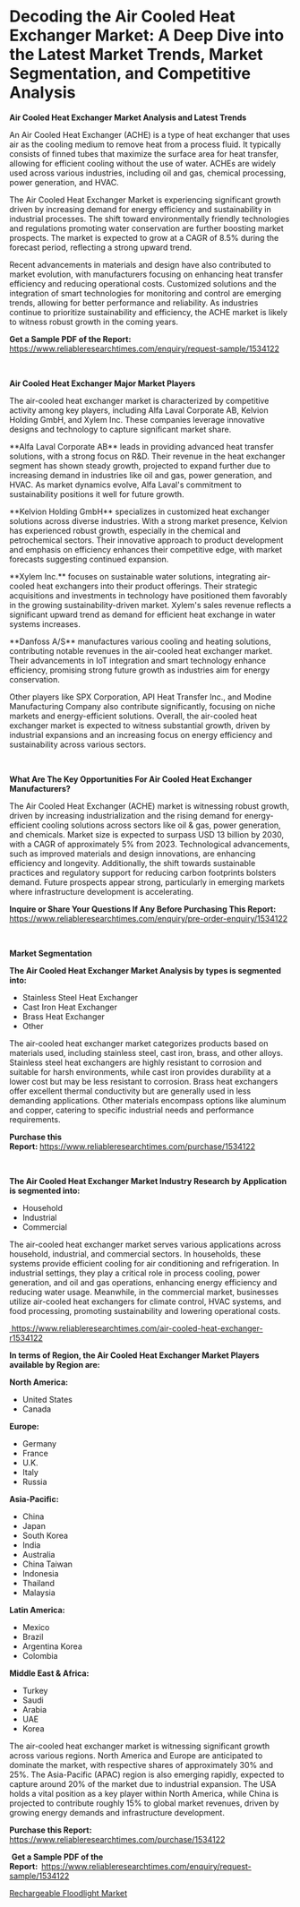 <p><h1>Decoding the Air Cooled Heat Exchanger Market: A Deep Dive into the Latest Market Trends, Market Segmentation, and Competitive Analysis</h1></p><p><strong>Air Cooled Heat Exchanger Market Analysis and Latest Trends</strong></p>
<p><p>An Air Cooled Heat Exchanger (ACHE) is a type of heat exchanger that uses air as the cooling medium to remove heat from a process fluid. It typically consists of finned tubes that maximize the surface area for heat transfer, allowing for efficient cooling without the use of water. ACHEs are widely used across various industries, including oil and gas, chemical processing, power generation, and HVAC.</p><p>The Air Cooled Heat Exchanger Market is experiencing significant growth driven by increasing demand for energy efficiency and sustainability in industrial processes. The shift toward environmentally friendly technologies and regulations promoting water conservation are further boosting market prospects. The market is expected to grow at a CAGR of 8.5% during the forecast period, reflecting a strong upward trend.</p><p>Recent advancements in materials and design have also contributed to market evolution, with manufacturers focusing on enhancing heat transfer efficiency and reducing operational costs. Customized solutions and the integration of smart technologies for monitoring and control are emerging trends, allowing for better performance and reliability. As industries continue to prioritize sustainability and efficiency, the ACHE market is likely to witness robust growth in the coming years.</p></p>
<p><strong>Get a Sample PDF of the Report:&nbsp;</strong> <a href="https://www.reliableresearchtimes.com/enquiry/request-sample/1534122?utm_campaign=2179&utm_medium=2&utm_source=Github&utm_content=ia&utm_term=17022025&utm_id=air-cooled-heat-exchanger">https://www.reliableresearchtimes.com/enquiry/request-sample/1534122</a></p>
<p>&nbsp;</p>
<p><strong>Air Cooled Heat Exchanger Major Market Players</strong></p>
<p><p>The air-cooled heat exchanger market is characterized by competitive activity among key players, including Alfa Laval Corporate AB, Kelvion Holding GmbH, and Xylem Inc. These companies leverage innovative designs and technology to capture significant market share.</p><p>**Alfa Laval Corporate AB** leads in providing advanced heat transfer solutions, with a strong focus on R&D. Their revenue in the heat exchanger segment has shown steady growth, projected to expand further due to increasing demand in industries like oil and gas, power generation, and HVAC. As market dynamics evolve, Alfa Laval's commitment to sustainability positions it well for future growth.</p><p>**Kelvion Holding GmbH** specializes in customized heat exchanger solutions across diverse industries. With a strong market presence, Kelvion has experienced robust growth, especially in the chemical and petrochemical sectors. Their innovative approach to product development and emphasis on efficiency enhances their competitive edge, with market forecasts suggesting continued expansion.</p><p>**Xylem Inc.** focuses on sustainable water solutions, integrating air-cooled heat exchangers into their product offerings. Their strategic acquisitions and investments in technology have positioned them favorably in the growing sustainability-driven market. Xylem's sales revenue reflects a significant upward trend as demand for efficient heat exchange in water systems increases.</p><p>**Danfoss A/S** manufactures various cooling and heating solutions, contributing notable revenues in the air-cooled heat exchanger market. Their advancements in IoT integration and smart technology enhance efficiency, promising strong future growth as industries aim for energy conservation.</p><p>Other players like SPX Corporation, API Heat Transfer Inc., and Modine Manufacturing Company also contribute significantly, focusing on niche markets and energy-efficient solutions. Overall, the air-cooled heat exchanger market is expected to witness substantial growth, driven by industrial expansions and an increasing focus on energy efficiency and sustainability across various sectors.</p></p>
<p>&nbsp;</p>
<p><strong>What Are The Key Opportunities For Air Cooled Heat Exchanger Manufacturers?</strong></p>
<p><p>The Air Cooled Heat Exchanger (ACHE) market is witnessing robust growth, driven by increasing industrialization and the rising demand for energy-efficient cooling solutions across sectors like oil & gas, power generation, and chemicals. Market size is expected to surpass USD 13 billion by 2030, with a CAGR of approximately 5% from 2023. Technological advancements, such as improved materials and design innovations, are enhancing efficiency and longevity. Additionally, the shift towards sustainable practices and regulatory support for reducing carbon footprints bolsters demand. Future prospects appear strong, particularly in emerging markets where infrastructure development is accelerating.</p></p>
<p><strong>Inquire or Share Your Questions If Any Before Purchasing This Report:</strong> <a href="https://www.reliableresearchtimes.com/enquiry/pre-order-enquiry/1534122?utm_campaign=2179&utm_medium=2&utm_source=Github&utm_content=ia&utm_term=17022025&utm_id=air-cooled-heat-exchanger">https://www.reliableresearchtimes.com/enquiry/pre-order-enquiry/1534122</a></p>
<p>&nbsp;</p>
<p><strong>Market Segmentation</strong></p>
<p><strong>The Air Cooled Heat Exchanger Market Analysis by types is segmented into:</strong></p>
<p><ul><li>Stainless Steel Heat Exchanger</li><li>Cast Iron Heat Exchanger</li><li>Brass Heat Exchanger</li><li>Other</li></ul></p>
<p><p>The air-cooled heat exchanger market categorizes products based on materials used, including stainless steel, cast iron, brass, and other alloys. Stainless steel heat exchangers are highly resistant to corrosion and suitable for harsh environments, while cast iron provides durability at a lower cost but may be less resistant to corrosion. Brass heat exchangers offer excellent thermal conductivity but are generally used in less demanding applications. Other materials encompass options like aluminum and copper, catering to specific industrial needs and performance requirements.</p></p>
<p><strong>Purchase this Report:&nbsp;</strong><a href="https://www.reliableresearchtimes.com/purchase/1534122?utm_campaign=2179&utm_medium=2&utm_source=Github&utm_content=ia&utm_term=17022025&utm_id=air-cooled-heat-exchanger">https://www.reliableresearchtimes.com/purchase/1534122</a></p>
<p>&nbsp;</p>
<p><strong>The Air Cooled Heat Exchanger Market Industry Research by Application is segmented into:</strong></p>
<p><ul><li>Household</li><li>Industrial</li><li>Commercial</li></ul></p>
<p><p>The air-cooled heat exchanger market serves various applications across household, industrial, and commercial sectors. In households, these systems provide efficient cooling for air conditioning and refrigeration. In industrial settings, they play a critical role in process cooling, power generation, and oil and gas operations, enhancing energy efficiency and reducing water usage. Meanwhile, in the commercial market, businesses utilize air-cooled heat exchangers for climate control, HVAC systems, and food processing, promoting sustainability and lowering operational costs.</p></p>
<p><a href="https://www.reliableresearchtimes.com/air-cooled-heat-exchanger-r1534122?utm_campaign=2179&utm_medium=2&utm_source=Github&utm_content=ia&utm_term=17022025&utm_id=air-cooled-heat-exchanger">&nbsp;https://www.reliableresearchtimes.com/air-cooled-heat-exchanger-r1534122</a></p>
<p><strong>In terms of Region, the Air Cooled Heat Exchanger Market Players available by Region are:</strong></p>
<p>
    <p> <strong> North America: </strong>
        <ul>
            <li>United States</li>
            <li>Canada</li>
        </ul>
        </p> 
    <p> <strong> Europe: </strong>
        <ul>
            <li>Germany</li>
            <li>France</li>
            <li>U.K.</li>
            <li>Italy</li>
            <li>Russia</li>
        </ul>
        </p> 
    <p> <strong> Asia-Pacific: </strong>
        <ul>
            <li>China</li>
            <li>Japan</li>
            <li>South Korea</li>
            <li>India</li>
            <li>Australia</li>
            <li>China Taiwan</li>
            <li>Indonesia</li>
            <li>Thailand</li>
            <li>Malaysia</li>
        </ul>
        </p> 
    <p> <strong> Latin America: </strong>
        <ul>
            <li>Mexico</li>
            <li>Brazil</li>
            <li>Argentina Korea</li>
            <li>Colombia</li>
        </ul>
        </p> 
    <p> <strong> Middle East & Africa: </strong>
        <ul>
            <li>Turkey</li>
            <li>Saudi</li>
            <li>Arabia</li>
            <li>UAE</li>
            <li>Korea</li>
        </ul>
    </p>
    </p>
<p><p>The air-cooled heat exchanger market is witnessing significant growth across various regions. North America and Europe are anticipated to dominate the market, with respective shares of approximately 30% and 25%. The Asia-Pacific (APAC) region is also emerging rapidly, expected to capture around 20% of the market due to industrial expansion. The USA holds a vital position as a key player within North America, while China is projected to contribute roughly 15% to global market revenues, driven by growing energy demands and infrastructure development.</p></p>
<p><strong>Purchase this Report: </strong><a href="https://www.reliableresearchtimes.com/purchase/1534122?utm_campaign=2179&utm_medium=2&utm_source=Github&utm_content=ia&utm_term=17022025&utm_id=air-cooled-heat-exchanger">https://www.reliableresearchtimes.com/purchase/1534122</a></p>
<p>&nbsp;<strong>Get a Sample PDF of the Report:&nbsp;&nbsp;</strong><a href="https://www.reliableresearchtimes.com/enquiry/request-sample/1534122?utm_campaign=2179&utm_medium=2&utm_source=Github&utm_content=ia&utm_term=17022025&utm_id=air-cooled-heat-exchanger">https://www.reliableresearchtimes.com/enquiry/request-sample/1534122</a></p>
<p><strong></strong></p>
<p><p><a href="https://github.com/gerdabatiskzv9/Market-Research-Report-List-1/blob/main/rechargeable-floodlight-market.md?utm_campaign=2179&utm_medium=2&utm_source=Github&utm_content=ia&utm_term=17022025&utm_id=air-cooled-heat-exchanger">Rechargeable Floodlight Market</a></p></p>